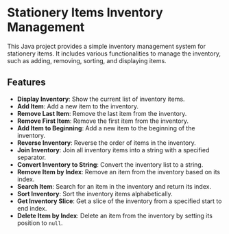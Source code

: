 # Stationery Items Inventory Management

This Java project provides a simple inventory management system for stationery items. It includes various functionalities to manage the inventory, such as adding, removing, sorting, and displaying items.

## Features

- **Display Inventory**: Show the current list of inventory items.
- **Add Item**: Add a new item to the inventory.
- **Remove Last Item**: Remove the last item from the inventory.
- **Remove First Item**: Remove the first item from the inventory.
- **Add Item to Beginning**: Add a new item to the beginning of the inventory.
- **Reverse Inventory**: Reverse the order of items in the inventory.
- **Join Inventory**: Join all inventory items into a string with a specified separator.
- **Convert Inventory to String**: Convert the inventory list to a string.
- **Remove Item by Index**: Remove an item from the inventory based on its index.
- **Search Item**: Search for an item in the inventory and return its index.
- **Sort Inventory**: Sort the inventory items alphabetically.
- **Get Inventory Slice**: Get a slice of the inventory from a specified start to end index.
- **Delete Item by Index**: Delete an item from the inventory by setting its position to `null`.


